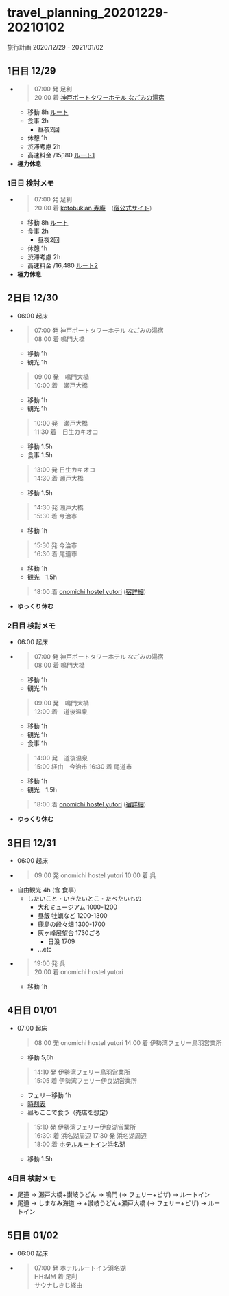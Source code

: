 # travel_planning_20201229-20210102
旅行計画 2020/12/29 - 2021/01/02

## 1日目 12/29

*   > 07:00 発 足利  
    > 20:00 着 [神戸ポートタワーホテル なごみの湯宿](https://goo.gl/maps/63W3TQXXBdaomAK59)
    * 移動 8h [ルート](https://yahoo.jp/rBnnxS)
    * 食事 2h
        * 昼夜2回
    * 休憩 1h
    * 渋滞考慮 2h
    * 高速料金 /15,180 [ルート1](https://www.driveplaza.com/dp/SearchQuick?startPlaceKana=足利&arrivePlaceKana=京橋%28阪神高速%29&searchHour=7&searchMinute=0&kind=1&carType=1&priority=2&keiyuPlaceKana=&keiyuPlaceKana2=&keiyuPlaceKana3=&searchYear=2020&searchMonth=12&searchDay=29&selectickindflg=0)
*   **極力休息**

### 1日目 検討メモ

*   > 07:00 発 足利  
    > 20:00 着 [kotobukian 寿庵](https://goo.gl/maps/ueyBWsNvdEnkAf4v5)　([宿公式サイト](https://kotobukian-awaji.com))
    * 移動 8h [ルート](https://yahoo.jp/rBnnxS)
    * 食事 2h
        * 昼夜2回
    * 休憩 1h
    * 渋滞考慮 2h
    * 高速料金 /16,480 [ルート2](https://www.driveplaza.com/dp/SearchQuick?startPlaceKana=足利&arrivePlaceKana=東浦&searchHour=7&searchMinute=0&kind=1&keiyuPlaceKana=&keiyuPlaceKana2=&keiyuPlaceKana3=&searchYear=2020&searchMonth=12&searchDay=29&roadType1=off&roadType2=off&roadType=15&carType=1&priority=3&selectickindflg=0)
*   **極力休息**

## 2日目 12/30

* 06:00 起床
*   > 07:00 発 神戸ポートタワーホテル なごみの湯宿  
    > 08:00 着 鳴門大橋
    * 移動 1h
    * 観光 1h
    > 09:00 発　鳴門大橋  
    > 10:00 着　瀬戸大橋
    * 移動 1h
    * 観光 1h
    > 10:00 発　瀬戸大橋  
    > 11:30 着　日生カキオコ
    * 移動 1.5h
    * 食事 1.5h
    > 13:00 発 日生カキオコ  
    > 14:30 着 瀬戸大橋
    * 移動 1.5h
    > 14:30 発 瀬戸大橋  
    > 15:30 着 今治市
    * 移動 1h
    > 15:30 発 今治市  
    > 16:30 着 尾道市
    * 移動 1h
    * 観光　1.5h
    > 18:00 着 [onomichi hostel yutori](https://goo.gl/maps/W4BHTnqf5Zc67WkZ8) ([宿詳細](https://www.booking.com/hotel/jp/onomichi-hostel-yutori.ja.html))
* **ゆっくり休む**

### 2日目 検討メモ

* 06:00 起床
*   > 07:00 発 神戸ポートタワーホテル なごみの湯宿  
    > 08:00 着 鳴門大橋
    * 移動 1h
    * 観光 1h
    > 09:00 発　鳴門大橋  
    > 12:00 着　道後温泉
    * 移動 1h
    * 観光 1h
    * 食事 1h
    > 14:00 発　道後温泉  
    > 15:00 経由　今治市
    > 16:30 着 尾道市  
    * 移動 1h
    * 観光　1.5h
    > 18:00 着 [onomichi hostel yutori](https://goo.gl/maps/W4BHTnqf5Zc67WkZ8) ([宿詳細](https://www.booking.com/hotel/jp/onomichi-hostel-yutori.ja.html))
* **ゆっくり休む**

## 3日目 12/31

* 06:00 起床
*   > 09:00 発 onomichi hostel yutori 
    > 10:00 着 呉
* 自由観光 4h (含 食事)
    * したいこと・いきたいとこ・たべたいもの
        * 大和ミュージアム 1000-1200
        * 昼飯 牡蠣など 1200-1300
        * 鹿島の段々畑 1300-1700
        * 灰ヶ峰展望台 1730ごろ
            * 日没 1709
        * ...etc
*   > 19:00 発 呉  
    > 20:00 着 onomichi hostel yutori
    * 移動 1h

## 4日目 01/01

* 07:00 起床
    > 08:00 発 onomichi hostel yutori
    > 14:00 着 伊勢湾フェリー鳥羽営業所
    * 移動 5,6h
    > 14:10 発 伊勢湾フェリー鳥羽営業所  
    > 15:05 着 伊勢湾フェリー伊良湖営業所
    * フェリー移動 1h
    * [時刻表](https://www.isewanferry.co.jp/publics/index/175/#block795-40)
    * 昼もここで食う（売店を想定）
    > 15:10 発 伊勢湾フェリー伊良湖営業所  
    > 16:30: 着 浜名湖周辺
    > 17:30 発 浜名湖周辺  
    > 18:00 着 [ホテルルートイン浜名湖](https://www.route-inn.co.jp/hotel_list/shizuoka/index_hotel_id_520/)
    * 移動 1.5h

### 4日目 検討メモ

* 尾道 -> 瀬戸大橋+讃岐うどん -> 鳴門 (-> フェリー+ピザ) -> ルートイン
* 尾道 -> しまなみ海道 -> +讃岐うどん+瀬戸大橋 (-> フェリー+ピザ) -> ルートイン

## 5日目 01/02

* 06:00 起床
*   > 07:00 発 ホテルルートイン浜名湖  
    > HH:MM 着 足利  
    > サウナしきじ経由